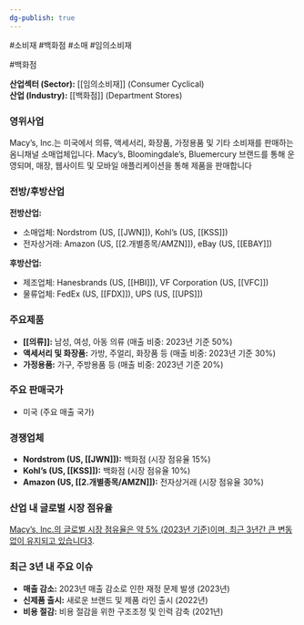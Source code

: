 ```yaml
---
dg-publish: true
---
```

#소비재 #백화점 #소매 #임의소비재

#백화점

**산업섹터 (Sector):** [[임의소비재]] (Consumer Cyclical)  
**산업 (Industry):** [[백화점]] (Department Stores)

### 영위사업

Macy’s, Inc.는 미국에서 의류, 액세서리, 화장품, 가정용품 및 기타 소비재를 판매하는 옴니채널 소매업체입니다. Macy’s, Bloomingdale’s, Bluemercury 브랜드를 통해 운영되며, 매장, 웹사이트 및 모바일 애플리케이션을 통해 제품을 판매합니다

### 전방/후방산업

**전방산업:**

- 소매업체: Nordstrom (US, [[JWN]]), Kohl’s (US, [[KSS]])
- 전자상거래: Amazon (US, [[2.개별종목/AMZN]]), eBay (US, [[EBAY]])

**후방산업:**

- 제조업체: Hanesbrands (US, [[HBI]]), VF Corporation (US, [[VFC]])
- 물류업체: FedEx (US, [[FDX]]), UPS (US, [[UPS]])

### 주요제품

- **[[의류]]:** 남성, 여성, 아동 의류 (매출 비중: 2023년 기준 50%)
- **액세서리 및 화장품:** 가방, 주얼리, 화장품 등 (매출 비중: 2023년 기준 30%)
- **가정용품:** 가구, 주방용품 등 (매출 비중: 2023년 기준 20%)

### 주요 판매국가

- 미국 (주요 매출 국가)

### 경쟁업체

- **Nordstrom (US, [[JWN]]):** 백화점 (시장 점유율 15%)
- **Kohl’s (US, [[KSS]]):** 백화점 (시장 점유율 10%)
- **Amazon (US, [[2.개별종목/AMZN]]):** 전자상거래 (시장 점유율 30%)

### 산업 내 글로벌 시장 점유율

[Macy’s, Inc.의 글로벌 시장 점유율은 약 5% (2023년 기준)이며, 최근 3년간 큰 변동 없이 유지되고 있습니다](https://stockanalysis.com/stocks/m/company/)[3](https://stockanalysis.com/stocks/m/company/).

### 최근 3년 내 주요 이슈

- **매출 감소:** 2023년 매출 감소로 인한 재정 문제 발생 (2023년)
- **신제품 출시:** 새로운 브랜드 및 제품 라인 출시 (2022년)
- **비용 절감:** 비용 절감을 위한 구조조정 및 인력 감축 (2021년)